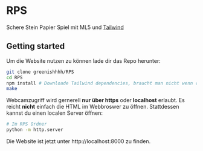 # RPS
Schere Stein Papier Spiel mit ML5 und [Tailwind](https://tailwindcss.com/)

## Getting started
Um die Website nutzen zu können lade dir das Repo herunter:

```sh 
git clone greenishhhh/RPS
cd RPS
npm install # Downloade Tailwind dependencies, braucht man nicht wenn css nicht verändert werden soll
make 
```

Webcamzugriff wird gernerell **nur über https** oder **localhost** erlaubt. Es reicht **nicht** einfach die HTML im Webbroswer zu öffnen.
Stattdessen kannst du einen localen Server öffnen:

```sh
# Im RPS Ordner
python -m http.server 
```

Die Website ist jetzt unter http://localhost:8000 zu finden.
